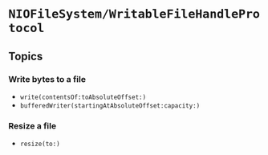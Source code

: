 # ``NIOFileSystem/WritableFileHandleProtocol``

## Topics

### Write bytes to a file

- ``write(contentsOf:toAbsoluteOffset:)``
- ``bufferedWriter(startingAtAbsoluteOffset:capacity:)``

### Resize a file
- ``resize(to:)``

